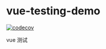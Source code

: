 # vue-testing-demo

[![codecov](https://codecov.io/gh/idenet/vue-testing-demo/branch/master/graph/badge.svg?token=NS9G1BV8RP)](https://codecov.io/gh/idenet/vue-testing-demo)

vue 测试
